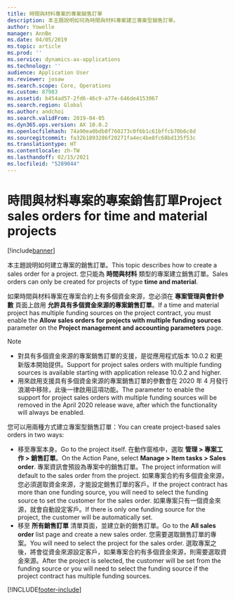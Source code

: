 ```yaml
---
title: 時間與材料專案的專案銷售訂單
description: 本主題說明如何為時間與材料專案建立專案型銷售訂單。
author: Yowelle
manager: AnnBe
ms.date: 04/05/2019
ms.topic: article
ms.prod: ''
ms.service: dynamics-ax-applications
ms.technology: ''
audience: Application User
ms.reviewer: josaw
ms.search.scope: Core, Operations
ms.custom: 87983
ms.assetid: b454ad57-2fd6-46c9-a77e-646de4153067
ms.search.region: Global
ms.author: andchoi
ms.search.validFrom: 2019-04-05
ms.dyn365.ops.version: AX 10.0.2
ms.openlocfilehash: 74a90ea0bdb8f760273c0f6b1c61bffcb70b6c8d
ms.sourcegitcommit: fa32b1893286f20271fa4ec4be8fc68bd135f53c
ms.translationtype: HT
ms.contentlocale: zh-TW
ms.lasthandoff: 02/15/2021
ms.locfileid: "5289044"
---
```

# <a name="project-sales-orders-for-time-and-material-projects"></a><span data-ttu-id="df0b4-103">時間與材料專案的專案銷售訂單</span><span class="sxs-lookup"><span data-stu-id="df0b4-103">Project sales orders for time and material projects</span></span>

[!include[banner](../includes/banner.md)]

<span data-ttu-id="df0b4-104">本主題說明如何建立專案的銷售訂單。</span><span class="sxs-lookup"><span data-stu-id="df0b4-104">This topic describes how to create a sales order for a project.</span></span> <span data-ttu-id="df0b4-105">您只能為 **時間與材料** 類型的專案建立銷售訂單。</span><span class="sxs-lookup"><span data-stu-id="df0b4-105">Sales orders can only be created for projects of type **time and material**.</span></span>

<span data-ttu-id="df0b4-106">如果時間與材料專案在專案合約上有多個資金來源，您必須在 **專案管理與會計參數** 頁面上啟用 **允許具有多個資金來源的專案銷售訂單**。</span><span class="sxs-lookup"><span data-stu-id="df0b4-106">If a time and material project has multiple funding sources on the project contract, you must enable the **Allow sales orders for projects with multiple funding sources** parameter on the **Project management and accounting parameters** page.</span></span> 

> [!NOTE]
> - <span data-ttu-id="df0b4-107">對具有多個資金來源的專案銷售訂單的支援，是從應用程式版本 10.0.2 和更新版本開始提供。</span><span class="sxs-lookup"><span data-stu-id="df0b4-107">Support for project sales orders with multiple funding sources is available starting with application release 10.0.2 and higher.</span></span>
> - <span data-ttu-id="df0b4-108">用來啟用支援具有多個資金來源的專案銷售訂單的參數會在 2020 年 4 月發行浪潮中移除，此後一律啟用這項功能。</span><span class="sxs-lookup"><span data-stu-id="df0b4-108">The parameter to enable the support for project sales orders with multiple funding sources will be removed in the April 2020 release wave, after which the functionality will always be enabled.</span></span>

<span data-ttu-id="df0b4-109">您可以用兩種方式建立專案型銷售訂單：</span><span class="sxs-lookup"><span data-stu-id="df0b4-109">You can create project-based sales orders in two ways:</span></span>

- <span data-ttu-id="df0b4-110">移至專案本身。</span><span class="sxs-lookup"><span data-stu-id="df0b4-110">Go to the project itself.</span></span> <span data-ttu-id="df0b4-111">在動作窗格中，選取 **管理 > 專案工作 > 銷售訂單**。</span><span class="sxs-lookup"><span data-stu-id="df0b4-111">On the Action Pane, select **Manage > Item tasks > Sales order**.</span></span> <span data-ttu-id="df0b4-112">專案資訊會預設為專案中的銷售訂單。</span><span class="sxs-lookup"><span data-stu-id="df0b4-112">The project information will default to the sales order from the project.</span></span> <span data-ttu-id="df0b4-113">如果專案合約有多個資金來源，您必須選取資金來源，才能設定銷售訂單的客戶。</span><span class="sxs-lookup"><span data-stu-id="df0b4-113">If the project contract has more than one funding source, you will need to select the funding source to set the customer for the sales order.</span></span> <span data-ttu-id="df0b4-114">如果專案只有一個資金來源，就會自動設定客戶。</span><span class="sxs-lookup"><span data-stu-id="df0b4-114">If there is only one funding source for the project, the customer will be automatically set.</span></span>
- <span data-ttu-id="df0b4-115">移至 **所有銷售訂單** 清單頁面，並建立新的銷售訂單。</span><span class="sxs-lookup"><span data-stu-id="df0b4-115">Go to the **All sales order** list page and create a new sales order.</span></span> <span data-ttu-id="df0b4-116">您需要選取銷售訂單的專案。</span><span class="sxs-lookup"><span data-stu-id="df0b4-116">You will need to select the project for the sales order.</span></span> <span data-ttu-id="df0b4-117">選取專案之後，將會從資金來源設定客戶，如果專案合約有多個資金來源，則需要選取資金來源。</span><span class="sxs-lookup"><span data-stu-id="df0b4-117">After the project is selected, the customer will be set from the funding source or you will need to select the funding source if the project contract has multiple funding sources.</span></span>



[!INCLUDE[footer-include](../includes/footer-banner.md)]